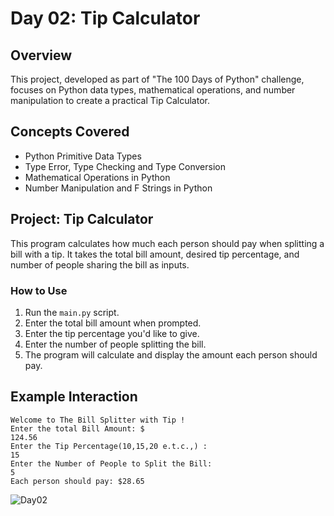 # Day 02: Tip Calculator

## Overview
This project, developed as part of "The 100 Days of Python" challenge, focuses on Python data types, mathematical operations, and number manipulation to create a practical Tip Calculator.

## Concepts Covered
- Python Primitive Data Types
- Type Error, Type Checking and Type Conversion
- Mathematical Operations in Python
- Number Manipulation and F Strings in Python

## Project: Tip Calculator
This program calculates how much each person should pay when splitting a bill with a tip. It takes the total bill amount, desired tip percentage, and number of people sharing the bill as inputs.

### How to Use
1. Run the `main.py` script.
2. Enter the total bill amount when prompted.
3. Enter the tip percentage you'd like to give.
4. Enter the number of people splitting the bill.
5. The program will calculate and display the amount each person should pay.

## Example Interaction
```
Welcome to The Bill Splitter with Tip !
Enter the total Bill Amount: $ 
124.56
Enter the Tip Percentage(10,15,20 e.t.c.,) : 
15
Enter the Number of People to Split the Bill: 
5
Each person should pay: $28.65
```
![Day02](https://github.com/user-attachments/assets/a43ff4d0-5816-483d-ac9d-f7ff588719c1)

